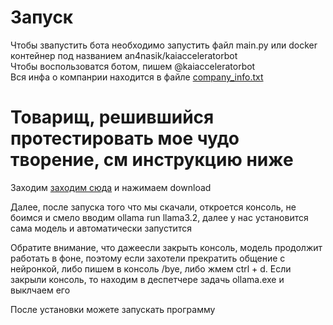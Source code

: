 <h1>Запуск</h1>
<p>Чтобы звапустить бота необходимо запустить файл main.py или docker контейнер под названием an4nasik/kaiacceleratorbot
<br>
Чтобы воспользоватся ботом, пишем @kaiacceleratorbot<br>
Вся инфа о компанрии находится в файле <a href="https://github.com/An4nasik/kaiacceleratorbot/blob/main/company_info.txt">company_info.txt</a></p>
<h1>Товарищ, решившийся протестировать мое чудо творение, см инструкцию ниже</h1>
<p>Заходим <a href="https://ollama.com/download">заходим сюда</a> и нажимаем download</p>
<p>Далее, после запуска того что мы скачали, откроется консоль, не боимся и смело вводим ollama run llama3.2, далее у нас установится сама модель и автоматически запустится</p>
<p>Обратите внимание, что дажеесли закрыть консоль, модель продолжит работать в фоне, поэтому если захотели прекратить общение с нейронкой, либо пишем в консоль /bye, либо жмем ctrl + d. Если закрыли консоль, то находим в деспетчере задачь ollama.exe и выклчаем его</p>
<p>После установки можете запускать программу</p>
